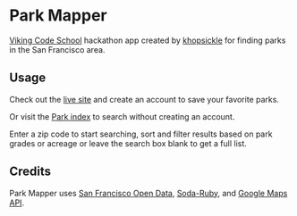 # Park Mapper

[Viking Code School](https://vikingcodeschool.com) hackathon app created by [khopsickle](https://github.com/khopsickle/park_mapper) for finding parks in the San Francisco area.

## Usage

Check out the [live site](http://park-mapper.herokuapp.com/) and create an account to save your favorite parks.

Or visit the [Park index](http://park-mapper.herokuapp.com/parks) to search without creating an account.

Enter a zip code to start searching, sort and filter results based on park grades or acreage or leave the search box blank to get a full list.

## Credits

Park Mapper uses [San Francisco Open Data](https://data.sfgov.org), [Soda-Ruby](https://github.com/socrata/soda-ruby), and [Google Maps API](https://developers.google.com/maps/).
